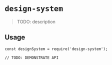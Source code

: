 # `design-system`

> TODO: description

## Usage

```
const designSystem = require('design-system');

// TODO: DEMONSTRATE API
```
